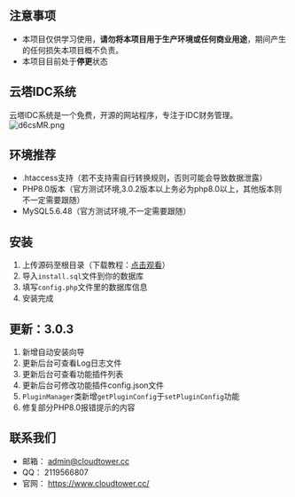 ## 注意事项
- 本项目仅供学习使用，**请勿将本项目用于生产环境或任何商业用途**，期间产生的任何损失本项目概不负责。
- 本项目目前处于**停更**状态

## 云塔IDC系统
云塔IDC系统是一个免费，开源的网站程序，专注于IDC财务管理。
![d6csMR.png](https://s1.ax1x.com/2020/08/25/d6csMR.png)

## 环境推荐
- .htaccess支持（若不支持需自行转换规则，否则可能会导致数据泄露）
- PHP8.0版本（官方测试环境,3.0.2版本以上务必为php8.0以上，其他版本则不一定需要跟随）
- MySQL5.6.48（官方测试环境,不一定需要跟随）

## 安装
1. 上传源码至根目录（下载教程：[点击观看](https://www.bilibili.com/video/BV1ZD4y1R73j/)）
2. 导入`install.sql`文件到你的数据库
3. 填写`config.php`文件里的数据库信息
4. 安装完成

## 更新：3.0.3
1. 新增自动安装向导
2. 更新后台可查看Log日志文件
3. 更新后台可查看功能插件列表
4. 更新后台可修改功能插件config.json文件
5. `PluginManager`类新增`getPluginConfig`于`setPluginConfig`功能
6. 修复部分PHP8.0报错提示的内容

## 联系我们
- 邮箱： admin@cloudtower.cc
- QQ： 2119566807
- 官网： https://www.cloudtower.cc/

